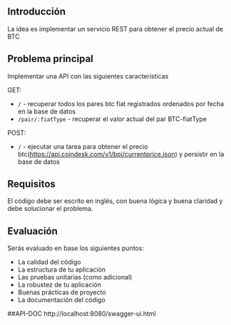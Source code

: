 ## Introducción

La idea es implementar un servicio REST para obtener el precio actual de BTC

## Problema principal

Implementar una API con las siguientes características

GET:
- `/` - recuperar todos los pares btc fiat registrados ordenados por fecha en la base de datos
- `/pair/:fiatType` - recuperar el valor actual del par BTC-fiatType

POST:
- `/` - ejecutar una tarea para obtener el precio btc(https://api.coindesk.com/v1/bpi/currentprice.json) y persistir en la base de datos

## Requisitos

El código debe ser escrito en inglés, con buena lógica y buena claridad y debe solucionar el problema.

## Evaluación

Serás evaluado en base los siguientes puntos:

- La calidad del código
- La estructura de tu aplicación
- Las pruebas unitarias (como adicional)
- La robustez de tu aplicación
- Buenas prácticas de proyecto
- La documentación del código

##API-DOC
http://localhost:8080/swagger-ui.html
